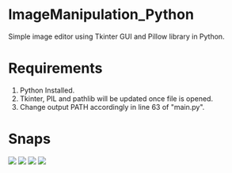 # ImageManipulation_Python
Simple image editor using Tkinter GUI and Pillow library in Python. 

# Requirements
1. Python Installed.
2. Tkinter, PIL and pathlib will be updated once file is opened.
3. Change output PATH accordingly in line 63 of "main.py".

# Snaps

<image src="images/one.png">
<image src="images/two.png">
<image src="images/three.png">
<image src="images/four.png">
